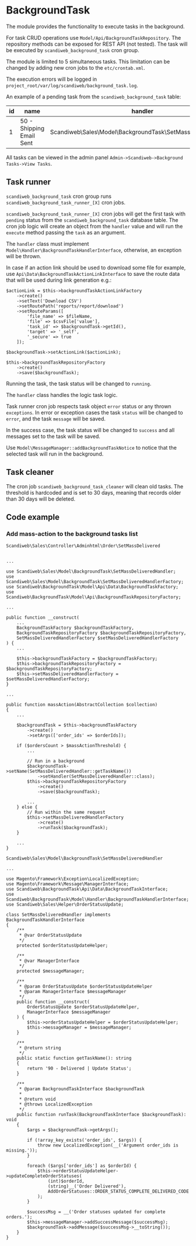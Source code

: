 # BackgroundTask

The module provides the functionality to execute tasks in the background.

For task CRUD operations use `Model/Api/BackgroundTaskRepository`.
The repository methods can be exposed for REST API (not tested).
The task will be executed by `scandiweb_background_task` cron group.

The module is limited to 5 simultaneous tasks. 
This limitation can be changed by adding new cron jobs to the `etc/crontab.xml`.

The execution errors will be logged in `project_root/var/log/scandiweb/background_task.log`.

An example of a pending task from the `scandiweb_background_task` table:

| id  | name                     | handler                                                    | args        | status  | messages | created_at          | executed_at | finished_at  | action_link                                         |
|-----|--------------------------|------------------------------------------------------------|-------------|---------|----------|---------------------|-------------|--------------|-----------------------------------------------------|
| 1   | 50 - Shipping Email Sent | Scandiweb\Sales\Model\BackgroundTask\SetMassShippedHandler | ["357028"]  | pending | [NULL]   | 2022-04-05 14:11:31 | [NULL]      | [NULL]       | {"text":null,"route_path":null,"route_params":null} |

All tasks can be viewed in the admin panel `Admin->Scandiweb->Background Tasks->View Tasks`.

## Task runner
`scandiweb_background_task` cron group runs `scandiweb_background_task_runner_[X]` cron jobs.

`scandiweb_background_task_runner_[X]` cron jobs will get the first task with `pending` status 
from the `scandiweb_background_task` database table. The cron job logic will create an object from the `handler`
value and will run the `execute` method passing the `task` as an argument. 

The `handler` class must implement `Model\Handler\BackgroundTaskHandlerInterface`, otherwise, an exception
will be thrown. 

In case if an action link should be used to download some file for example, use `Api\Data\BackgroundTaskActionLinkInterface`
to save the route data that will be used during link generation e.g.:
```injectablephp
$actionLink = $this->backgroundTaskActionLinkFactory
    ->create()
    ->setText('Download CSV')
    ->setRoutePath('reports/report/download')
    ->setRouteParams([
        'file_name' => $fileName,
        'file' => $csvFile['value'],
        'task_id' => $backgroundTask->getId(),
        'target' => '_self',
        '_secure' => true
    ]);

$backgroundTask->setActionLink($actionLink);

$this->backgroundTaskRepositoryFactory
    ->create()
    ->save($backgroundTask);
```

Running the task, the task status will be changed to `running`.

The `handler` class handles the logic task logic. 

Task runner cron job respects task object `error` status or any thrown `exceptions`. 
In error or exception cases the task `status` will be changed to `error`, and the task `message` will be saved. 

In the success case, the task status will be changed to `success` and all messages set to the task will be saved.

Use `Model\MessageManager::addBackgroundTaskNotice`
to notice that the selected task will run in the background.

## Task cleaner
The cron job `scandiweb_background_task_cleaner` will clean old tasks. 
The threshold is hardcoded and is set to 30 days, meaning that records older than 30 days will be deleted.

## Code example
### Add mass-action to the background tasks list
`Scandiweb\Sales\Controller\Adminhtml\Order\SetMassDelivered`
```injectablephp

...

use Scandiweb\Sales\Model\BackgroundTask\SetMassDeliveredHandler;
use Scandiweb\Sales\Model\BackgroundTask\SetMassDeliveredHandlerFactory;
use Scandiweb\BackgroundTask\Model\Api\Data\BackgroundTaskFactory;
use Scandiweb\BackgroundTask\Model\Api\BackgroundTaskRepositoryFactory;

...

public function __construct(
    ...
    BackgroundTaskFactory $backgroundTaskFactory,
    BackgroundTaskRepositoryFactory $backgroundTaskRepositoryFactory,
    SetMassDeliveredHandlerFactory $setMassDeliveredHandlerFactory
) {
    ...
    
    $this->backgroundTaskFactory = $backgroundTaskFactory;
    $this->backgroundTaskRepositoryFactory = $backgroundTaskRepositoryFactory;
    $this->setMassDeliveredHandlerFactory = $setMassDeliveredHandlerFactory;
}

...

public function massAction(AbstractCollection $collection)
{
    ...
    
    $backgroundTask = $this->backgroundTaskFactory
        ->create()
        ->setArgs(['order_ids' => $orderIds]);

    if ($ordersCount > $massActionThreshold) {
        ...
        
        // Run in a background
        $backgroundTask->setName(SetMassDeliveredHandler::getTaskName())
            ->setHandler(SetMassDeliveredHandler::class);
        $this->backgroundTaskRepositoryFactory
            ->create()
            ->save($backgroundTask);

        ...
    } else {
        // Run within the same request
        $this->setMassDeliveredHandlerFactory
            ->create()
            ->runTask($backgroundTask);
    }

    ...
}
```
`Scandiweb\Sales\Model\BackgroundTask\SetMassDeliveredHandler`
```injectablephp
...

use Magento\Framework\Exception\LocalizedException;
use Magento\Framework\Message\ManagerInterface;
use Scandiweb\BackgroundTask\Api\Data\BackgroundTaskInterface;
use Scandiweb\BackgroundTask\Model\Handler\BackgroundTaskHandlerInterface;
use Scandiweb\Sales\Helper\OrderStatusUpdate;

class SetMassDeliveredHandler implements BackgroundTaskHandlerInterface
{
    /**
     * @var OrderStatusUpdate
     */
    protected $orderStatusUpdateHelper;

    /**
     * @var ManagerInterface
     */
    protected $messageManager;

    /**
     * @param OrderStatusUpdate $orderStatusUpdateHelper
     * @param ManagerInterface $messageManager
     */
    public function __construct(
        OrderStatusUpdate $orderStatusUpdateHelper,
        ManagerInterface $messageManager
    ) {
        $this->orderStatusUpdateHelper = $orderStatusUpdateHelper;
        $this->messageManager = $messageManager;
    }

    /**
     * @return string
     */
    public static function getTaskName(): string
    {
        return '90 - Delivered | Update Status';
    }

    /**
     * @param BackgroundTaskInterface $backgroundTask
     *
     * @return void
     * @throws LocalizedException
     */
    public function runTask(BackgroundTaskInterface $backgroundTask): void
    {
        $args = $backgroundTask->getArgs();

        if (!array_key_exists('order_ids', $args)) {
            throw new LocalizedException(__('Argument order_ids is missing.'));
        }

        foreach ($args['order_ids'] as $orderId) {
            $this->orderStatusUpdateHelper->updateCompleteOrderStatuses(
                (int)$orderId,
                (string)__('Order Delivered'),
                AddOrderStatuses::ORDER_STATUS_COMPLETE_DELIVERED_CODE
            );
        }

        $successMsg = __('Order statuses updated for complete orders.');
        $this->messageManager->addSuccessMessage($successMsg);
        $backgroundTask->addMessage($successMsg->__toString());
    }
}
```
